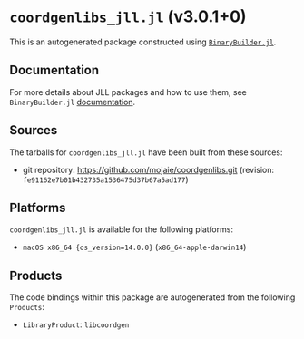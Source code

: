 # `coordgenlibs_jll.jl` (v3.0.1+0)

This is an autogenerated package constructed using [`BinaryBuilder.jl`](https://github.com/JuliaPackaging/BinaryBuilder.jl).

## Documentation

For more details about JLL packages and how to use them, see `BinaryBuilder.jl` [documentation](https://docs.binarybuilder.org/stable/jll/).

## Sources

The tarballs for `coordgenlibs_jll.jl` have been built from these sources:

* git repository: https://github.com/mojaie/coordgenlibs.git (revision: `fe91162e7b01b432735a1536475d37b67a5ad177`)

## Platforms

`coordgenlibs_jll.jl` is available for the following platforms:

* `macOS x86_64 {os_version=14.0.0}` (`x86_64-apple-darwin14`)

## Products

The code bindings within this package are autogenerated from the following `Products`:

* `LibraryProduct`: `libcoordgen`
